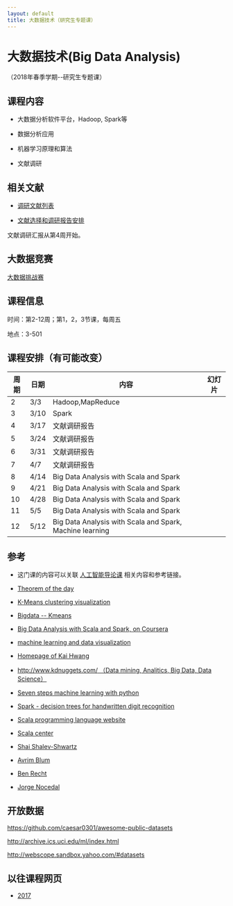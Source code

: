 ```yaml
---
layout: default
title: 大数据技术（研究生专题课）
---
```


# 大数据技术(Big Data Analysis) 
（2018年春季学期--研究生专题课）


课程内容
--------

-   大数据分析软件平台，Hadoop, Spark等

-   数据分析应用

-   机器学习原理和算法

-   文献调研

相关文献
--------

-   [调研文献列表](paper-list/)

-   [文献选择和调研报告安排](present-schedule/)

文献调研汇报从第4周开始。

大数据竞赛
----------

[大数据挑战赛](http://www.c4top.org/)

课程信息
--------

时间：第2-12周；第1，2，3节课，每周五

地点：3-501

课程安排（有可能改变）
----------------------

| 周期 | 日期 | 内容                                   | 幻灯片 |
|------|------|----------------------------------------|--------|
| 2    | 3/3  | Hadoop,MapReduce                       |        |
| 3    | 3/10 | Spark                                  |        |
| 4    | 3/17 | 文献调研报告                           |        |
| 5    | 3/24 | 文献调研报告                           |        |
| 6    | 3/31 | 文献调研报告                           |        |
| 7    | 4/7  | 文献调研报告                           |        |
| 8    | 4/14 | Big Data Analysis with Scala and Spark |        |
| 9    | 4/21 | Big Data Analysis with Scala and Spark |        |
| 10   | 4/28 | Big Data Analysis with Scala and Spark |        |
| 11   | 5/5  | Big Data Analysis with Scala and Spark |        |
| 12   | 5/12 | Big Data Analysis with Scala and Spark, Machine learning |        |

参考
----

* 这门课的内容可以关联 [人工智能导论课](/teaching/AI) 相关内容和参考链接。

* [Theorem of the day](http://www.theoremoftheday.org/)

- [K-Means clustering visualization](https://www.naftaliharris.com/blog/visualizing-k-means-clustering/)
- [Bigdata -- Kmeans](http://alaska.epfl.ch/~dockermoocs/bigdata/kmeans/kmeans.html)

-   [Big Data Analysis with Scala and Spark, on
    Coursera](https://www.coursera.org/learn/scala-spark-big-data/home/welcome)

-   [machine learning and data
    visualization](http://www.r2d3.us/visual-intro-to-machine-learning-part-1/)

-   [Homepage of Kai Hwang](http://gridsec.usc.edu/hwang.html)

-   [http://www.kdnuggets.com/ （Data mining, Analitics, Big Data, Data
    Science）](http://www.kdnuggets.com/)

-   [Seven steps machine learning with
    python](http://www.kdnuggets.com/2015/11/seven-steps-machine-learning-python.html)

-   [Spark - decision trees for handwritten digit
    recognition](https://docs.cloud.databricks.com/docs/latest/featured_notebooks/DecisionTrees-Example.html)

-   [Scala programming language website](http://www.scala-lang.org/)

-   [Scala center](https://scala.epfl.ch/)

-   [Shai Shalev-Shwartz](http://www.cs.huji.ac.il/~shais/)

- [Avrim Blum](http://www.cs.cmu.edu/~avrim/)

- [Ben Recht](https://people.eecs.berkeley.edu/~brecht/)

-   [Jorge Nocedal](http://users.iems.northwestern.edu/~nocedal)

开放数据
--------

<https://github.com/caesar0301/awesome-public-datasets>

<http://archive.ics.uci.edu/ml/index.html>

<http://webscope.sandbox.yahoo.com/#datasets>

以往课程网页
------------

-   [2017](/teaching/archive/big-data_2017Spring)
